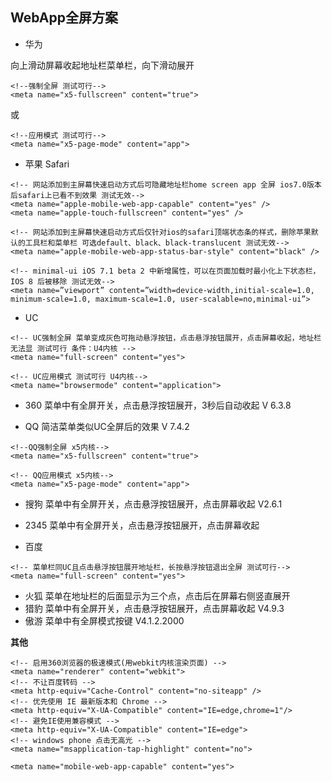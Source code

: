 ## WebApp全屏方案

- 华为	

向上滑动屏幕收起地址栏菜单栏，向下滑动展开

```
<!--强制全屏 测试可行-->
<meta name="x5-fullscreen" content="true">
```
或
```
<!--应用模式 测试可行-->
<meta name="x5-page-mode" content="app">
```

- 苹果 Safari

```
<!-- 网站添加到主屏幕快速启动方式后可隐藏地址栏home screen app 全屏 ios7.0版本后safari上已看不到效果 测试无效-->
<meta name="apple-mobile-web-app-capable" content="yes" />
<meta name="apple-touch-fullscreen" content="yes" />	
```
```
<!-- 网站添加到主屏幕快速启动方式后仅针对ios的safari顶端状态条的样式，删除苹果默认的工具栏和菜单栏 可选default、black、black-translucent 测试无效-->
<meta name="apple-mobile-web-app-status-bar-style" content="black" />
```

```
<!-- minimal-ui iOS 7.1 beta 2 中新增属性，可以在页面加载时最小化上下状态栏，IOS 8 后被移除 测试无效-->
<meta name=”viewport” content=”width=device-width,initial-scale=1.0, minimum-scale=1.0, maximum-scale=1.0, user-scalable=no,minimal-ui”>
```


- UC

```
<!-- UC强制全屏 菜单变成灰色可拖动悬浮按钮，点击悬浮按钮展开，点击屏幕收起，地址栏无法显 测试可行 条件：U4内核 -->
<meta name="full-screen" content="yes">
```
```
<!-- UC应用模式 测试可行 U4内核-->
<meta name="browsermode" content="application">
```

- 360	菜单中有全屏开关，点击悬浮按钮展开，3秒后自动收起	V 6.3.8

- QQ	简洁菜单类似UC全屏后的效果	V 7.4.2

```
<!--QQ强制全屏 x5内核-->
<meta name="x5-fullscreen" content="true">
```

```
<!-- QQ应用模式 x5内核-->
<meta name="x5-page-mode" content="app">
```

- 搜狗	菜单中有全屏开关，点击悬浮按钮展开，点击屏幕收起	V2.6.1

- 2345	菜单中有全屏开关，点击悬浮按钮展开，点击屏幕收起

- 百度 

```
<!-- 菜单栏同UC且点击悬浮按钮展开地址栏，长按悬浮按钮退出全屏 测试可行-->
<meta name="full-screen" content="yes">
```
	
- 火狐	菜单在地址栏的后面显示为三个点，点击后在屏幕右侧竖直展开
- 猎豹	菜单中有全屏开关，点击悬浮按钮展开，点击屏幕收起	V4.9.3
- 傲游	菜单中有全屏模式按键	V4.1.2.2000


**其他**

```
<!-- 启用360浏览器的极速模式(用webkit内核渲染页面) -->
<meta name="renderer" content="webkit">
<!-- 不让百度转码 -->
<meta http-equiv="Cache-Control" content="no-siteapp" />
<!-- 优先使用 IE 最新版本和 Chrome -->
<meta http-equiv="X-UA-Compatible" content="IE=edge,chrome=1"/>
<!-- 避免IE使用兼容模式 -->
<meta http-equiv="X-UA-Compatible" content="IE=edge">
<!-- windows phone 点击无高光 -->
<meta name="msapplication-tap-highlight" content="no">

<meta name="mobile-web-app-capable" content="yes">
```

